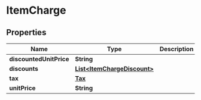 
# ItemCharge

## Properties
Name | Type | Description | Notes
------------ | ------------- | ------------- | -------------
**discountedUnitPrice** | **String** |  |  [optional]
**discounts** | [**List&lt;ItemChargeDiscount&gt;**](ItemChargeDiscount.md) |  |  [optional]
**tax** | [**Tax**](Tax.md) |  |  [optional]
**unitPrice** | **String** |  |  [optional]



